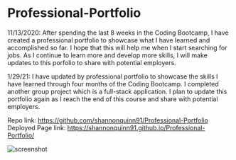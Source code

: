 # Professional-Portfolio

11/13/2020:
After spending the last 8 weeks in the Coding Bootcamp, I have created a professional portfolio to showcase what I have learned and accomplished so far. I hope that this will help me when I start searching for jobs. As I continue to learn more and develop more skills, I will make updates to this porfolio to share with potential employers. 

1/29/21:
I have updated by professional portfolio to showcase the skills I have learned through four months of the Coding Bootcamp. I completed another group project which is a full-stack application. I plan to update this portfolio again as I reach the end of this course and share with potential employers. 

Repo link: https://github.com/shannonquinn91/Professional-Portfolio
Deployed Page link: https://shannonquinn91.github.io/Professional-Portfolio/ 

![screenshot](./assets/updated1.29.21.png)